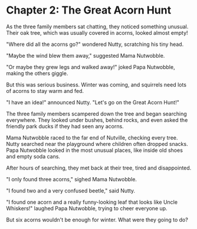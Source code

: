# Chapter 2: The Great Acorn Hunt

As the three family members sat chatting, they noticed something unusual. Their oak tree, which was usually covered in acorns, looked almost empty!

"Where did all the acorns go?" wondered Nutty, scratching his tiny head.

"Maybe the wind blew them away," suggested Mama Nutwobble.

"Or maybe they grew legs and walked away!" joked Papa Nutwobble, making the others giggle.

But this was serious business. Winter was coming, and squirrels need lots of acorns to stay warm and fed.

"I have an idea!" announced Nutty. "Let's go on the Great Acorn Hunt!"

The three family members scampered down the tree and began searching everywhere. They looked under bushes, behind rocks, and even asked the friendly park ducks if they had seen any acorns.

Mama Nutwobble raced to the far end of Nutville, checking every tree. Nutty searched near the playground where children often dropped snacks. Papa Nutwobble looked in the most unusual places, like inside old shoes and empty soda cans.

After hours of searching, they met back at their tree, tired and disappointed.

"I only found three acorns," sighed Mama Nutwobble.

"I found two and a very confused beetle," said Nutty.

"I found one acorn and a really funny-looking leaf that looks like Uncle Whiskers!" laughed Papa Nutwobble, trying to cheer everyone up.

But six acorns wouldn't be enough for winter. What were they going to do?
